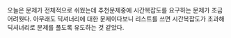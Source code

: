 오늘은 문제가 전체적으로 쉬웠는데 추천문제중에 시간복잡도를 요구하는 문제가 조금 어려웟다.
아무래도 딕셔너리에 대한 문제이다보니 리스트를 쓰면 시간복잡도가 초과해 딕셔너리로 문제를 풀도록 유도하는 것 같았다.